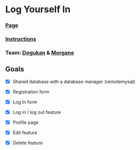 # Log Yourself In

### [Page]()

### [Instructions](https://github.com/becodeorg/LIE-Jepsen-2.14/blob/master/02-the-hill/06-challenges-php-sql/login.adoc)

### Team: [Dogukan](https://github.com/D-Ermis) & [Morgane](https://github.com/MorganeBecode)

## Goals 

- [x] Shared database with a database manager (remotemysql)
- [x] Registration form 
- [x] Log In form 
- [x] Log in / log out feature
- [x] Profile page
- [x] Edit feature
- [x] Delete feature


